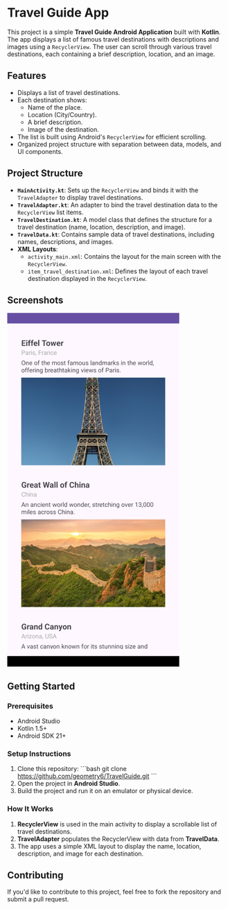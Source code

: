 
# Travel Guide App

This project is a simple **Travel Guide Android Application** built with **Kotlin**. The app displays a list of famous travel destinations with descriptions and images using a `RecyclerView`. The user can scroll through various travel destinations, each containing a brief description, location, and an image.

## Features
- Displays a list of travel destinations.
- Each destination shows:
  - Name of the place.
  - Location (City/Country).
  - A brief description.
  - Image of the destination.
- The list is built using Android's `RecyclerView` for efficient scrolling.
- Organized project structure with separation between data, models, and UI components.

## Project Structure
- **`MainActivity.kt`**: Sets up the `RecyclerView` and binds it with the `TravelAdapter` to display travel destinations.
- **`TravelAdapter.kt`**: An adapter to bind the travel destination data to the `RecyclerView` list items.
- **`TravelDestination.kt`**: A model class that defines the structure for a travel destination (name, location, description, and image).
- **`TravelData.kt`**: Contains sample data of travel destinations, including names, descriptions, and images.
- **XML Layouts**:
  - `activity_main.xml`: Contains the layout for the main screen with the `RecyclerView`.
  - `item_travel_destination.xml`: Defines the layout of each travel destination displayed in the `RecyclerView`.

## Screenshots
![Application Screenshot](screenshot.png)

## Getting Started

### Prerequisites
- Android Studio
- Kotlin 1.5+
- Android SDK 21+

### Setup Instructions
1. Clone this repository:
   \`\`\`bash
   git clone https://github.com/geometry6/TravelGuide.git
   \`\`\`
2. Open the project in **Android Studio**.
3. Build the project and run it on an emulator or physical device.

### How It Works
1. **RecyclerView** is used in the main activity to display a scrollable list of travel destinations.
2. **TravelAdapter** populates the RecyclerView with data from **TravelData**.
3. The app uses a simple XML layout to display the name, location, description, and image for each destination.

### 

## Contributing
If you'd like to contribute to this project, feel free to fork the repository and submit a pull request.
